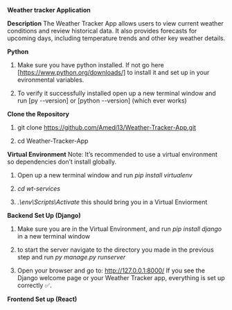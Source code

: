 **Weather tracker Application** 

**Description** 
The Weather Tracker App allows users to view current weather conditions and review historical data. It also provides forecasts for upcoming days, including temperature trends and other key weather details.

**Python**
1. Make sure you have python installed. If not go here [https://www.python.org/downloads/] to install it and set up in your evironmental variables. 

2. To verify it successfully installed open up a new terminal window and run [py --version] or [python --version] (which ever works)

**Clone the Repository**
1. git clone https://github.com/Amedi13/Weather-Tracker-App.git 

2. cd Weather-Tracker-App

**Virtual Environment** 
Note: It’s recommended to use a virtual environment so dependencies don’t install globally.

1. Open up a new terminal window and run *pip install virtualenv*

2. *cd wt-services*

3. *.\env\Scripts\Activate* this should bring you in a Virtual Enviorment

**Backend Set Up (Django)**

1. Make sure you are in the Virtual Environment, and run *pip install django* in a new terminal window

2. to start the server navigate to the directory you made in the previous step and run *py manage.py runserver*

3. Open your browser and go to:
    http://127.0.0.1:8000/
    If you see the Django welcome page or your Weather Tracker app, everything is set up correctly ✅.



**Frontend Set up (React)**
